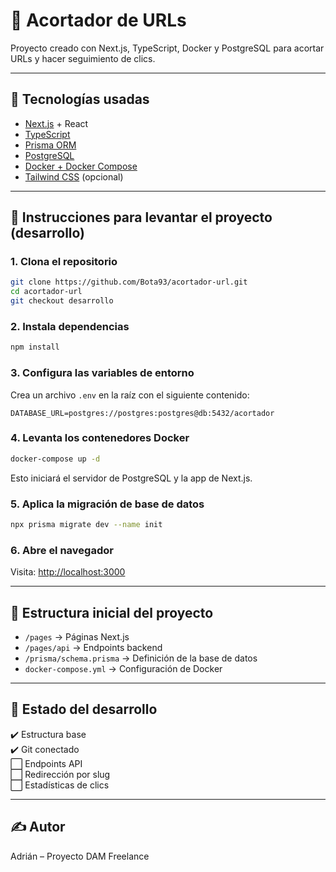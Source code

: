 # 🔗 Acortador de URLs

Proyecto creado con Next.js, TypeScript, Docker y PostgreSQL para acortar URLs y hacer seguimiento de clics.

---

## 🧰 Tecnologías usadas

- [Next.js](https://nextjs.org/) + React
- [TypeScript](https://www.typescriptlang.org/)
- [Prisma ORM](https://www.prisma.io/)
- [PostgreSQL](https://www.postgresql.org/)
- [Docker + Docker Compose](https://docs.docker.com/compose/)
- [Tailwind CSS](https://tailwindcss.com/) (opcional)

---

## 🚀 Instrucciones para levantar el proyecto (desarrollo)

### 1. Clona el repositorio

```bash
git clone https://github.com/Bota93/acortador-url.git
cd acortador-url
git checkout desarrollo
```

### 2. Instala dependencias

```bash
npm install
```

### 3. Configura las variables de entorno

Crea un archivo `.env` en la raíz con el siguiente contenido:

```
DATABASE_URL=postgres://postgres:postgres@db:5432/acortador
```

### 4. Levanta los contenedores Docker

```bash
docker-compose up -d
```

Esto iniciará el servidor de PostgreSQL y la app de Next.js.

### 5. Aplica la migración de base de datos

```bash
npx prisma migrate dev --name init
```

### 6. Abre el navegador

Visita: [http://localhost:3000](http://localhost:3000)

---

## 🧱 Estructura inicial del proyecto

- `/pages` → Páginas Next.js
- `/pages/api` → Endpoints backend
- `/prisma/schema.prisma` → Definición de la base de datos
- `docker-compose.yml` → Configuración de Docker

---

## 📌 Estado del desarrollo

✔️ Estructura base  
✔️ Git conectado  
⬜ Endpoints API  
⬜ Redirección por slug  
⬜ Estadísticas de clics

---

## ✍️ Autor

Adrián – Proyecto DAM Freelance
